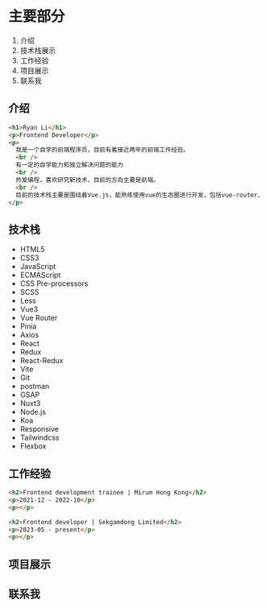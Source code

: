 # 主要部分

1. 介绍
2. 技术栈展示
3. 工作经验
4. 项目展示
5. 联系我

## 介绍

```html
<h1>Ryan Li</h1>
<p>Frontend Developer</p>
<p>
  我是一个自学的前端程序员，目前有着接近两年的前端工作经验。
  <br />
  有一定的自学能力和独立解决问题的能力
  <br />
  热爱编程，喜欢研究新技术，目前的方向主要是前端。
  <br />
  目前的技术栈主要是围绕着Vue.js，能熟练使用vue的生态圈进行开发，包括vue-router、pinia、axios以及Nuxt3。对React有一定研究。
</p>
```

## 技术栈

- HTML5
- CSS3
- JavaScript
- ECMAScript
- CSS Pre-processors
- SCSS
- Less
- Vue3
- Vue Router
- Pinia
- Axios
- React
- Redux
- React-Redux
- Vite
- Git
- postman
- GSAP
- Nuxt3
- Node.js
- Koa
- Responsive
- Tailwindcss
- Flexbox

## 工作经验

```html
<h2>Frontend development trainee | Mirum Hong Kong</h2>
<p>2021-12 - 2022-10</p>
<p></p>

<h2>Frontend developer | Sekgamdong Limited</h2>
<p>2023-05 - present</p>
<p></p>
```

## 项目展示

## 联系我
